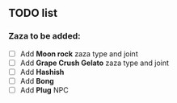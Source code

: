 ﻿## TODO list
### Zaza to be added:
- [ ] Add **Moon rock** zaza type and joint
- [ ] Add **Grape Crush Gelato** zaza type and joint
- [ ] Add **Hashish**
- [ ] Add **Bong**
- [ ] Add **Plug** NPC